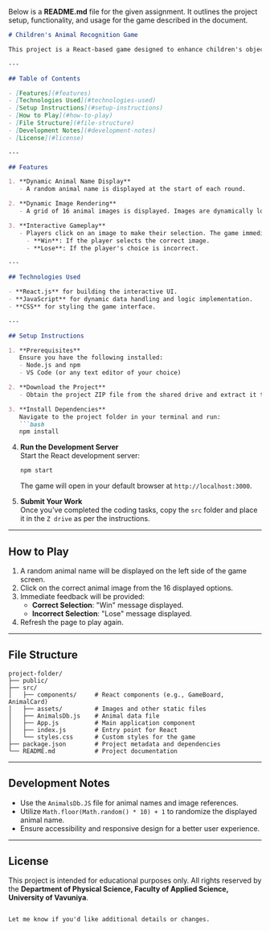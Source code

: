 Below is a **README.md** file for the given assignment. It outlines the project setup, functionality, and usage for the game described in the document.

```markdown
# Children's Animal Recognition Game

This project is a React-based game designed to enhance children's object recognition and language abilities. The goal is for players to correctly match an animal name with its corresponding image from a grid of 16 animal images. The game is both educational and interactive, providing immediate feedback on the player's choices.

---

## Table of Contents

- [Features](#features)
- [Technologies Used](#technologies-used)
- [Setup Instructions](#setup-instructions)
- [How to Play](#how-to-play)
- [File Structure](#file-structure)
- [Development Notes](#development-notes)
- [License](#license)

---

## Features

1. **Dynamic Animal Name Display**  
   - A random animal name is displayed at the start of each round.

2. **Dynamic Image Rendering**  
   - A grid of 16 animal images is displayed. Images are dynamically loaded from the provided `AnimalsDb.JS`.

3. **Interactive Gameplay**  
   - Players click on an image to make their selection. The game immediately provides feedback:  
     - **Win**: If the player selects the correct image.  
     - **Lose**: If the player's choice is incorrect.

---

## Technologies Used

- **React.js** for building the interactive UI.
- **JavaScript** for dynamic data handling and logic implementation.
- **CSS** for styling the game interface.

---

## Setup Instructions

1. **Prerequisites**  
   Ensure you have the following installed:
   - Node.js and npm
   - VS Code (or any text editor of your choice)

2. **Download the Project**  
   - Obtain the project ZIP file from the shared drive and extract it to your local machine.

3. **Install Dependencies**  
   Navigate to the project folder in your terminal and run:
   ```bash
   npm install
   ```

4. **Run the Development Server**  
   Start the React development server:
   ```bash
   npm start
   ```
   The game will open in your default browser at `http://localhost:3000`.

5. **Submit Your Work**  
   Once you've completed the coding tasks, copy the `src` folder and place it in the `Z drive` as per the instructions.

---

## How to Play

1. A random animal name will be displayed on the left side of the game screen.
2. Click on the correct animal image from the 16 displayed options.
3. Immediate feedback will be provided:
   - **Correct Selection**: "Win" message displayed.
   - **Incorrect Selection**: "Lose" message displayed.
4. Refresh the page to play again.

---

## File Structure

```
project-folder/
├── public/
├── src/
│   ├── components/     # React components (e.g., GameBoard, AnimalCard)
│   ├── assets/         # Images and other static files
│   ├── AnimalsDb.js    # Animal data file
│   ├── App.js          # Main application component
│   ├── index.js        # Entry point for React
│   └── styles.css      # Custom styles for the game
├── package.json        # Project metadata and dependencies
└── README.md           # Project documentation
```

---

## Development Notes

- Use the `AnimalsDb.JS` file for animal names and image references.
- Utilize `Math.floor(Math.random() * 10) + 1` to randomize the displayed animal name.
- Ensure accessibility and responsive design for a better user experience.

---

## License

This project is intended for educational purposes only. All rights reserved by the **Department of Physical Science, Faculty of Applied Science, University of Vavuniya**.
```

Let me know if you'd like additional details or changes.